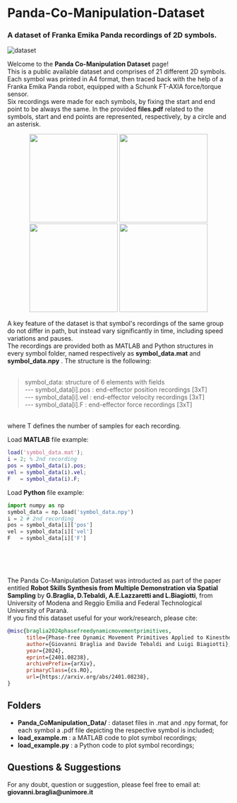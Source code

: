 # Panda-Co-Manipulation-Dataset
### A dataset of Franka Emika Panda recordings of 2D symbols.

![dataset](https://github.com/user-attachments/assets/dcf92aaf-e12a-4233-add4-427d039acaeb)

Welcome to the **Panda Co-Manipulation Dataset** page! <br>
This is a public available dataset and comprises of 21 different 2D symbols. Each symbol was printed in A4 format, then traced back with the help of a Franka Emika Panda robot, equipped with a Schunk FT-AXIA force/torque sensor. <br>
Six recordings were made for each symbols, by fixing the start and end point to be always the same. In the provided __files.pdf__ related to the symbols, start and end points are represented, respectively, by a circle and an asterisk.

<p align="center">
  <img src="https://github.com/user-attachments/assets/67841964-ded2-4989-a49e-a0452c548ffa" width="200" />
  <img src="https://github.com/user-attachments/assets/16bad41f-8c7f-46ee-8cf4-e21c8f67b6fa" width="200" />
  <img src="https://github.com/user-attachments/assets/ced2d879-6b27-423c-94de-d0b201010374" width="200" />
  <img src="https://github.com/user-attachments/assets/d4ea2900-801a-4849-bc18-1de5950609e3" width="200" />
</p>


A key feature of the dataset is that symbol's recordings of the same group do not differ in path, but instead vary significantly in time, including speed variations and pauses. <br>
The recordings are provided both as MATLAB and Python structures in every symbol folder, named respectively as __symbol_data.mat__ and __symbol_data.npy__ . The structure is the following: <br>
<br>
> symbol_data: structure of 6 elements with fields <br>
> --- symbol_data[i].pos : end-effector position recordings [3xT] <br>
> --- symbol_data[i].vel : end-effector velocity recordings [3xT] <br>
> --- symbol_data[i].F : end-effector force recordings [3xT] <br>
<br>
where T defines the number of samples for each recording.


Load **MATLAB** file example:
```matlab
load('symbol_data.mat');
i = 2; % 2nd recording
pos = symbol_data(i).pos;
vel = symbol_data(i).vel;
F   = symbol_data(i).F;
```
Load **Python** file example:
```python
import numpy as np
symbol_data = np.load('symbol_data.npy')
i = 2 # 2nd recording
pos = symbol_data[i]['pos']
vel = symbol_data[i]['vel']
F   = symbol_data[i]['F']
```
<br>
<br>
<br>

The Panda Co-Manipulation Dataset was introducted as part of the paper entitled **Robot Skills Synthesis from Multiple Demonstration via Spatial Sampling** by __G.Braglia, D.Tebaldi, A.E.Lazzaretti and L.Biagiotti__, from University of Modena and Reggio Emilia and Federal Technological University of Paranà. <br>
If you find this dataset useful for your work/research, please cite:
```bibtex
@misc{braglia2024phasefreedynamicmovementprimitives,
      title={Phase-free Dynamic Movement Primitives Applied to Kinesthetic Guidance in Robotic Co-manipulation Tasks}, 
      author={Giovanni Braglia and Davide Tebaldi and Luigi Biagiotti},
      year={2024},
      eprint={2401.08238},
      archivePrefix={arXiv},
      primaryClass={cs.RO},
      url={https://arxiv.org/abs/2401.08238}, 
}
```

## Folders

- **Panda_CoManipulation_Data/** : dataset files in .mat and .npy format, for each symbol a .pdf file depicting the respective symbol is included;
- **load_example.m** : a MATLAB code to plot symbol recordings;
- **load_example.py** : a Python code to plot symbol recordings;

## Questions & Suggestions
For any doubt, question or suggestion, please feel free to email at:
__giovanni.braglia@unimore.it__


